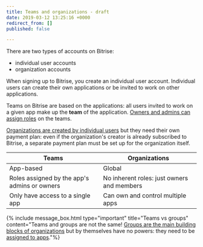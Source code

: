 ```yaml
---
title: Teams and organizations - draft
date: 2019-03-12 13:25:16 +0000
redirect_from: []
published: false

---
```

There are two types of accounts on Bitrise:

* individual user accounts
* organization accounts

When signing up to Bitrise, you create an individual user account. Individual users can create their own applications or be invited to work on other applications.

Teams on Bitrise are based on the applications: all users invited to work on a given app make up the **team** of the application. [Owners and admins can assign roles](user-roles-on-app-teams/) on the teams.

[Organizations are created by individual users](/team-management/organizations/creating-org/) but they need their own payment plan: even if the organization's creator is already subscribed to Bitrise, a separate payment plan must be set up for the organization itself.

| Teams | Organizations |
| --- | --- |
| App-based | Global |
| Roles assigned by the app's admins or owners | No inherent roles: just owners and members |
| Only have access to a single app | Can own and control multiple apps |

{% include message_box.html type="important" title="Teams vs groups" content="Teams and groups are not the same! [Groups are the main building blocks of organizations](/team-management/organizations/members-organizations/) but by themselves have no powers: they need to be [assigned to apps](/team-management/organizations/managing-apps/#assigning-groups-to-apps)."%}
